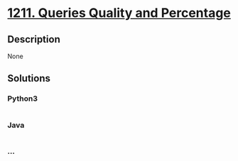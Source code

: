 # [1211. Queries Quality and Percentage](https://leetcode.com/problems/queries-quality-and-percentage)

## Description
None


## Solutions


### Python3

```python

```

### Java

```java

```

### ...
```

```
